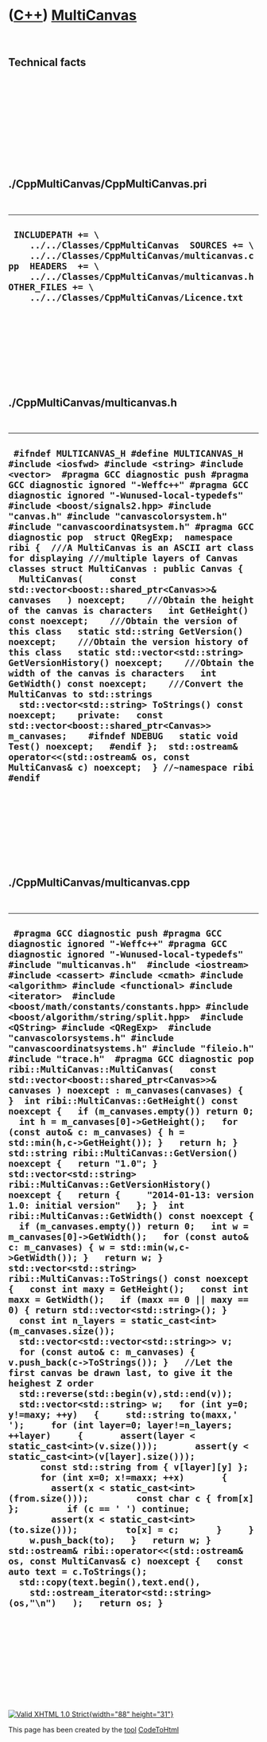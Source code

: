 



 

 

 

 

 

([C++](Cpp.htm)) [MultiCanvas](CppMultiCanvas.htm)
==================================================

 

Technical facts
---------------

 

 

 

 

 

 

./CppMultiCanvas/CppMultiCanvas.pri
-----------------------------------

 

  --------------------------------------------------------------------------------------------------------------------------------------------------------------------------------------------------------------------------------------------------
  ` INCLUDEPATH += \     ../../Classes/CppMultiCanvas  SOURCES += \     ../../Classes/CppMultiCanvas/multicanvas.cpp  HEADERS  += \     ../../Classes/CppMultiCanvas/multicanvas.h  OTHER_FILES += \     ../../Classes/CppMultiCanvas/Licence.txt`
  --------------------------------------------------------------------------------------------------------------------------------------------------------------------------------------------------------------------------------------------------

 

 

 

 

 

./CppMultiCanvas/multicanvas.h
------------------------------

 

  --------------------------------------------------------------------------------------------------------------------------------------------------------------------------------------------------------------------------------------------------------------------------------------------------------------------------------------------------------------------------------------------------------------------------------------------------------------------------------------------------------------------------------------------------------------------------------------------------------------------------------------------------------------------------------------------------------------------------------------------------------------------------------------------------------------------------------------------------------------------------------------------------------------------------------------------------------------------------------------------------------------------------------------------------------------------------------------------------------------------------------------------------------------------------------------------------------------------------------------------------------------------------------------------------------------------------------------------------------------------------------
  ` #ifndef MULTICANVAS_H #define MULTICANVAS_H  #include <iosfwd> #include <string> #include <vector>  #pragma GCC diagnostic push #pragma GCC diagnostic ignored "-Weffc++" #pragma GCC diagnostic ignored "-Wunused-local-typedefs" #include <boost/signals2.hpp> #include "canvas.h" #include "canvascolorsystem.h" #include "canvascoordinatsystem.h" #pragma GCC diagnostic pop  struct QRegExp;  namespace ribi {  ///A MultiCanvas is an ASCII art class for displaying ///multiple layers of Canvas classes struct MultiCanvas : public Canvas {   MultiCanvas(     const std::vector<boost::shared_ptr<Canvas>>& canvases   ) noexcept;    ///Obtain the height of the canvas is characters   int GetHeight() const noexcept;    ///Obtain the version of this class   static std::string GetVersion() noexcept;    ///Obtain the version history of this class   static std::vector<std::string> GetVersionHistory() noexcept;    ///Obtain the width of the canvas is characters   int GetWidth() const noexcept;    ///Convert the MultiCanvas to std::strings   std::vector<std::string> ToStrings() const noexcept;    private:   const std::vector<boost::shared_ptr<Canvas>> m_canvases;    #ifndef NDEBUG   static void Test() noexcept;   #endif };  std::ostream& operator<<(std::ostream& os, const MultiCanvas& c) noexcept;  } //~namespace ribi  #endif`
  --------------------------------------------------------------------------------------------------------------------------------------------------------------------------------------------------------------------------------------------------------------------------------------------------------------------------------------------------------------------------------------------------------------------------------------------------------------------------------------------------------------------------------------------------------------------------------------------------------------------------------------------------------------------------------------------------------------------------------------------------------------------------------------------------------------------------------------------------------------------------------------------------------------------------------------------------------------------------------------------------------------------------------------------------------------------------------------------------------------------------------------------------------------------------------------------------------------------------------------------------------------------------------------------------------------------------------------------------------------------------------

 

 

 

 

 

./CppMultiCanvas/multicanvas.cpp
--------------------------------

 

  -----------------------------------------------------------------------------------------------------------------------------------------------------------------------------------------------------------------------------------------------------------------------------------------------------------------------------------------------------------------------------------------------------------------------------------------------------------------------------------------------------------------------------------------------------------------------------------------------------------------------------------------------------------------------------------------------------------------------------------------------------------------------------------------------------------------------------------------------------------------------------------------------------------------------------------------------------------------------------------------------------------------------------------------------------------------------------------------------------------------------------------------------------------------------------------------------------------------------------------------------------------------------------------------------------------------------------------------------------------------------------------------------------------------------------------------------------------------------------------------------------------------------------------------------------------------------------------------------------------------------------------------------------------------------------------------------------------------------------------------------------------------------------------------------------------------------------------------------------------------------------------------------------------------------------------------------------------------------------------------------------------------------------------------------------------------------------------------------------------------------------------------------------------------------------------------------------------------------------------------------------------------------------------------------------------------------------------------------------------------------------------------------------------------------------------------------------------------------------------------------------------------------------------------------------------------------------------------------------------------------------------------------------------------------------------------------------
  ` #pragma GCC diagnostic push #pragma GCC diagnostic ignored "-Weffc++" #pragma GCC diagnostic ignored "-Wunused-local-typedefs" #include "multicanvas.h"  #include <iostream> #include <cassert> #include <cmath> #include <algorithm> #include <functional> #include <iterator>  #include <boost/math/constants/constants.hpp> #include <boost/algorithm/string/split.hpp>  #include <QString> #include <QRegExp>  #include "canvascolorsystems.h" #include "canvascoordinatsystems.h" #include "fileio.h" #include "trace.h"  #pragma GCC diagnostic pop  ribi::MultiCanvas::MultiCanvas(   const std::vector<boost::shared_ptr<Canvas>>& canvases ) noexcept : m_canvases(canvases) {  }  int ribi::MultiCanvas::GetHeight() const noexcept {   if (m_canvases.empty()) return 0;   int h = m_canvases[0]->GetHeight();   for (const auto& c: m_canvases) { h = std::min(h,c->GetHeight()); }   return h; }  std::string ribi::MultiCanvas::GetVersion() noexcept {   return "1.0"; }  std::vector<std::string> ribi::MultiCanvas::GetVersionHistory() noexcept {   return {     "2014-01-13: version 1.0: initial version"   }; }  int ribi::MultiCanvas::GetWidth() const noexcept {   if (m_canvases.empty()) return 0;   int w = m_canvases[0]->GetWidth();   for (const auto& c: m_canvases) { w = std::min(w,c->GetWidth()); }   return w; }  std::vector<std::string> ribi::MultiCanvas::ToStrings() const noexcept {   const int maxy = GetHeight();   const int maxx = GetWidth();   if (maxx == 0 || maxy == 0) { return std::vector<std::string>(); }   const int n_layers = static_cast<int>(m_canvases.size());   std::vector<std::vector<std::string>> v;   for (const auto& c: m_canvases) { v.push_back(c->ToStrings()); }   //Let the first canvas be drawn last, to give it the heighest Z order   std::reverse(std::begin(v),std::end(v));    std::vector<std::string> w;   for (int y=0; y!=maxy; ++y)   {     std::string to(maxx,' ');     for (int layer=0; layer!=n_layers; ++layer)     {       assert(layer < static_cast<int>(v.size()));       assert(y < static_cast<int>(v[layer].size()));       const std::string from { v[layer][y] };       for (int x=0; x!=maxx; ++x)       {         assert(x < static_cast<int>(from.size()));         const char c { from[x] };         if (c == ' ') continue;         assert(x < static_cast<int>(to.size()));         to[x] = c;       }     }     w.push_back(to);   }   return w; }  std::ostream& ribi::operator<<(std::ostream& os, const MultiCanvas& c) noexcept {   const auto text = c.ToStrings();   std::copy(text.begin(),text.end(),     std::ostream_iterator<std::string>(os,"\n")   );   return os; }`
  -----------------------------------------------------------------------------------------------------------------------------------------------------------------------------------------------------------------------------------------------------------------------------------------------------------------------------------------------------------------------------------------------------------------------------------------------------------------------------------------------------------------------------------------------------------------------------------------------------------------------------------------------------------------------------------------------------------------------------------------------------------------------------------------------------------------------------------------------------------------------------------------------------------------------------------------------------------------------------------------------------------------------------------------------------------------------------------------------------------------------------------------------------------------------------------------------------------------------------------------------------------------------------------------------------------------------------------------------------------------------------------------------------------------------------------------------------------------------------------------------------------------------------------------------------------------------------------------------------------------------------------------------------------------------------------------------------------------------------------------------------------------------------------------------------------------------------------------------------------------------------------------------------------------------------------------------------------------------------------------------------------------------------------------------------------------------------------------------------------------------------------------------------------------------------------------------------------------------------------------------------------------------------------------------------------------------------------------------------------------------------------------------------------------------------------------------------------------------------------------------------------------------------------------------------------------------------------------------------------------------------------------------------------------------------------------------------

 

 

 

 

 





 

[![Valid XHTML 1.0 Strict](valid-xhtml10.png){width="88"
height="31"}](http://validator.w3.org/check?uri=referer)

This page has been created by the [tool](Tools.htm)
[CodeToHtml](ToolCodeToHtml.htm)
